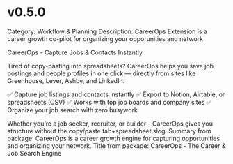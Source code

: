 # v0.5.0

Category: Workflow & Planning
Description: CareerOps Extension is a career growth co-pilot for organizing your opporunities and network

CareerOps - Capture Jobs & Contacts Instantly

Tired of copy-pasting into spreadsheets? CareerOps helps you save job postings and people profiles in one click — directly from sites like Greenhouse, Lever, Ashby, and LinkedIn.

✅ Capture job listings and contacts instantly
✅ Export to Notion, Airtable, or spreadsheets (CSV)
✅ Works with top job boards and company sites
✅ Organize your job search with zero busywork

Whether you’re a job seeker, recruiter, or builder - CareerOps gives you structure without the copy/paste tab+spreadsheet slog.
Summary from package: CareerOps is a career growth engine for capturing opportunities and organizing your network.
Title from package: CareerOps - The Career & Job Search Engine